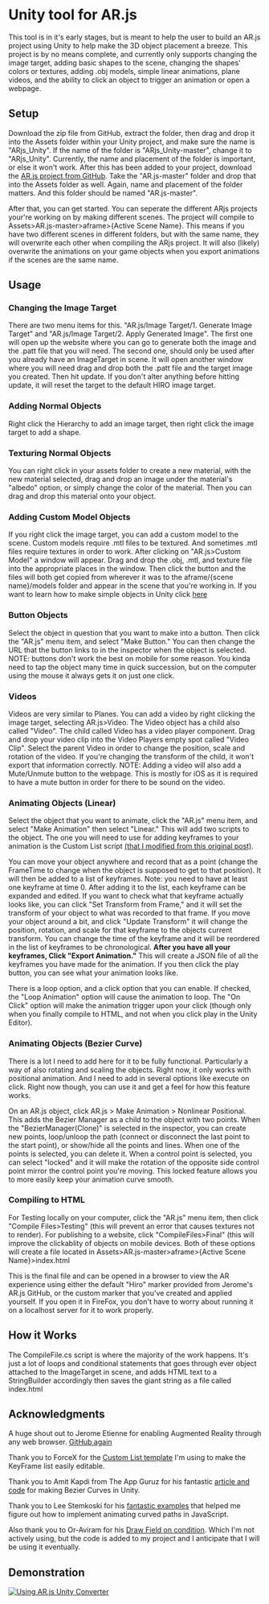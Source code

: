 # Unity tool for AR.js
This tool is in it's early stages, but is meant to help the user to build an AR.js project using Unity to help make the 3D object placement a breeze. This project is by no means complete, and currently only supports changing the image target, adding basic shapes to the scene, changing the shapes' colors or textures, adding .obj models, simple linear animations, plane videos, and the ability to click an object to trigger an animation or open a webpage. 

## Setup
Download the zip file from GitHub, extract the folder, then drag and drop it into the Assets folder within your Unity project, and make sure the name is "ARjs_Unity". If the name of the folder is "ARjs_Unity-master", change it to "ARjs_Unity". Currently, the name and placement of the folder is important, or else it won't work. After this has been added to your project, download the [AR.js project from GitHub](https://github.com/jeromeetienne/AR.js). Take the "AR.js-master" folder and drop that into the Assets folder as well. Again, name and placement of the folder matters. And this folder should be named "AR.js-master".

After that, you can get started. You can seperate the different ARjs projects your're working on by making different scenes. The project will compile to Assets>AR.js-master>aframe>{Active Scene Name}. This means if you have two different scenes in different folders, but with the same name, they will overwrite each other when compiling the ARjs project. It will also (likely) overwrite the animations on your game objects when you export animations if the scenes are the same name.

## Usage


### Changing the Image Target
There are two menu items for this. "AR.js/Image Target/1. Generate Image Target" and "AR.js/Image Target/2. Apply Generated Image". The first one will open up the website where you can go to generate both the image and the .patt file that you will need. The second one, should only be used after you already have an ImageTarget in scene. It will open another window where you will need drag and drop both the .patt file and the target image you created. Then hit update. If you don't alter anything before hitting update, it will reset the target to the default HIRO image target. 

### Adding Normal Objects
Right click the Hierarchy to add an image target, then right click the image target to add a shape.

### Texturing Normal Objects
You can right click in your assets folder to create a new material, with the new material selected, drag and drop an image under the material's "albedo" option, or simply change the color of the material. Then you can drag and drop this material onto your object.

### Adding Custom Model Objects
If you right click the image target, you can add a custom model to the scene. Custom models require .mtl files to be textured. And sometimes .mtl files require textures in order to work. After clicking on "AR.js>Custom Model" a window will appear. Drag and drop the .obj, .mtl, and texture file into the appropriate places in the window. Then click the button and the files will both get copied from wherever it was to the aframe/{scene name}/models folder and appear in the scene that you're working in. If you want to learn how to make simple objects in Unity click [here](https://www.procore3d.com/probuilder/)

### Button Objects
Select the object in question that you want to make into a button. Then click the "AR.js" menu item, and select "Make Button." You can then change the URL that the button links to in the inspector when the object is selected. NOTE: buttons don't work the best on mobile for some reason. You kinda need to tap the object many time in quick succession, but on the computer using the mouse it always gets it on just one click.

### Videos
Videos are very similar to Planes. You can add a video by right clicking the image target, selecting AR.js>Video. The Video object has a child also called "Video". The child called Video has a video player component. Drag and drop your video clip into the Video Players empty spot called "Video Clip". Select the parent Video in order to change the position, scale and rotation of the video. If you're changing the transform of the child, it won't export that information correctly. NOTE: Adding a video will also add a Mute/Unmute button to the webpage. This is mostly for iOS as it is required to have a mute button in order for there to be sound on the video.

### Animating Objects (Linear)
Select the object that you want to animate, click the "AR.js" menu item, and select "Make Animation" then select "Linear." This will add two scripts to the object. The one you will need to use for adding keyframes to your animation is the Custom List script [(that I modified from this original post)](https://forum.unity.com/threads/display-a-list-class-with-a-custom-editor-script.227847/). 

You can move your object anywhere and record that as a point (change the FrameTime to change when the object is supposed to get to that position). It will then be added to a list of keyframes. Note: you need to have at least one keyframe at time 0. After adding it to the list, each keyframe can be expanded and edited. If you want to check what that keyframe actually looks like, you can click "Set Transform from Frame," and it will set the transform of your object to what was recorded to that frame. If you move your object around a bit, and click "Update Transform" it will change the position, rotation, and scale for that keyframe to the objects current transform. You can change the time of the keyframe and it will be reordered in the list of keyframes to be chronological. **After you have all your keyframes, Click "Export Animation."** This will create a JSON file of all the keyframes you have made for the animation. If you then click the play button, you can see what your animation looks like.

There is a loop option, and a click option that you can enable. If checked, the "Loop Animation" option will cause the animation to loop. The "On Click" option will make the animation trigger upon your click (though only when you finally compile to HTML, and not when you click play in the Unity Editor).

### Animating Objects (Bezier Curve)
There is a lot I need to add here for it to be fully functional. Particularly a way of also rotating and scaling the objects. Right now, it only works with positional animation. And I need to add in several options like execute on click. Right now though, you can use it and get a feel for how this feature works.

On an AR.js object, click AR.js > Make Animation > Nonlinear Positional. This adds the Bezier Manager as a child to the object with two points. When the "BezierManager(Clone)" is selected in the inspector, you can create new points, loop/unloop the path (connect or disconnect the last point to the start point), or show/hide all the points and lines. When one of the points is selected, you can delete it. When a control point is selected, you can select "locked" and it will make the rotation of the opposite side control point mirror the control point you're moving. This locked feature allows you to more easily keep your animation curve smooth.

### Compiling to HTML
For Testing locally on your computer, click the "AR.js" menu item, then click "Compile Files>Testing" (this will prevent an error that causes textures not to render). For publishing to a website, click "CompileFiles>Final" (this will improve the clickablity of objects on mobile devices. Both of these options will create a file located in Assets>AR.js-master>aframe>{Active Scene Name}>index.html

This is the final file and can be opened in a browser to view the AR experience using either the default "Hiro" marker provided from Jerome's AR.js GitHub, or the custom marker that you've created and applied yourself. If you open it in FireFox, you don't have to worry about running it on a localhost server for it to work properly.

## How it Works
The CompileFile.cs script is where the majority of the work happens. It's just a lot of loops and conditional statements that goes through ever object attached to the ImageTarget in scene, and adds HTML text to a StringBuilder accordingly then saves the giant string as a file called index.html

## Acknowledgments
A huge shout out to Jerome Etienne for enabling Augmented Reality through any web browser. [GitHub again](https://github.com/jeromeetienne/AR.js)

Thank you to ForceX for the [Custom List template](https://forum.unity.com/threads/display-a-list-class-with-a-custom-editor-script.227847/) I'm using to make the KeyFrame list easily editable.

Thank you to Amit Kapdi from The App Guruz for his fantastic [article and code](http://www.theappguruz.com/blog/bezier-curve-in-games) for making Bezier Curves in Unity.

Thank you to Lee Stemkoski for his [fantastic examples](https://stemkoski.github.io/AR-Examples/) that helped me figure out how to implement animating curved paths in JavaScript.

Also thank you to Or-Aviram for his [Draw Field on condition](https://forum.unity.com/threads/draw-a-field-only-if-a-condition-is-met.448855/). Which I'm not actively using, but the code is added to my project and I anticipate that I will be using it eventually.

## Demonstration

[![Using AR.js Unity Converter](http://i.imgur.com/DiMMC4R.jpg)](https://youtu.be/PYs_Y1U2_DI)
